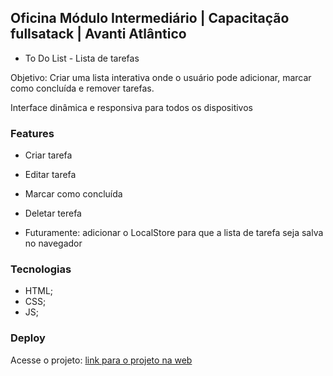 ## Oficina Módulo Intermediário | Capacitação fullsatack | Avanti Atlântico

- To Do List - Lista de tarefas

Objetivo: Criar uma lista interativa onde o usuário pode adicionar, marcar como
concluída e remover tarefas.

Interface dinâmica e responsiva para todos os dispositivos

### Features

- Criar tarefa
- Editar tarefa
- Marcar como concluída
- Deletar terefa

- Futuramente: adicionar o LocalStore para que a lista de tarefa seja salva no navegador

### Tecnologias

- HTML;
- CSS;
- JS;

### Deploy

Acesse o projeto: [link para o projeto na web](https://analara714.github.io/lista-de-tarefas/)
